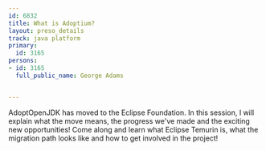 ---
id: 6832
title: What is Adoptium?
layout: preso_details
track: java platform
primary:
  id: 3165
persons:
- id: 3165
  full_public_name: George Adams

---
AdoptOpenJDK has moved to the Eclipse Foundation. In this session, I will explain what the move means, the progress we've made and the exciting new opportunities! Come along and learn what Eclipse Temurin is, what the migration path looks like and how to get involved in the project!